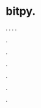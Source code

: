 # bitpy.
.
.
.
.












.






















































.
























.



























.

















































































.































































.























































